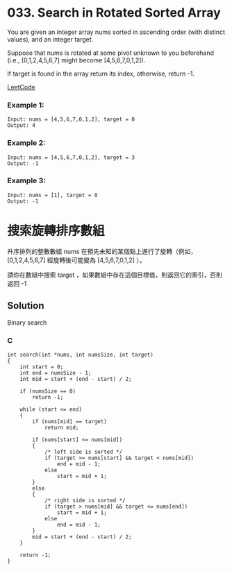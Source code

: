 # 033. Search in Rotated Sorted Array

You are given an integer array nums sorted in ascending order (with distinct values), and an integer target.

Suppose that nums is rotated at some pivot unknown to you beforehand (i.e., [0,1,2,4,5,6,7] might become [4,5,6,7,0,1,2]).

If target is found in the array return its index, otherwise, return -1.

[LeetCode](https://leetcode.com/problems/search-in-rotated-sorted-array)  

### Example 1:
```
Input: nums = [4,5,6,7,0,1,2], target = 0
Output: 4
```

### Example 2:
```
Input: nums = [4,5,6,7,0,1,2], target = 3
Output: -1
```

### Example 3:
```
Input: nums = [1], target = 0
Output: -1
```

#  搜索旋轉排序數組
升序排列的整數數組 nums 在預先未知的某個點上進行了旋轉（例如， [0,1,2,4,5,6,7] 經旋轉後可能變為 [4,5,6,7,0,1,2] ）。

請你在數組中搜索 target ，如果數組中存在這個目標值，則返回它的索引，否則返回 -1


## Solution
Binary search

### C

```
int search(int *nums, int numsSize, int target)
{
    int start = 0;
    int end = numsSize - 1;
    int mid = start + (end - start) / 2;

    if (numsSize == 0)
        return -1;

    while (start <= end)
    {
        if (nums[mid] == target)
            return mid;

        if (nums[start] <= nums[mid])
        {
            /* left side is sorted */
            if (target >= nums[start] && target < nums[mid])
                end = mid - 1;
            else
                start = mid + 1;
        }
        else
        {
            /* right side is sorted */
            if (target > nums[mid] && target <= nums[end])
                start = mid + 1;
            else
                end = mid - 1;
        }
        mid = start + (end - start) / 2;
    }

    return -1;
}
```
